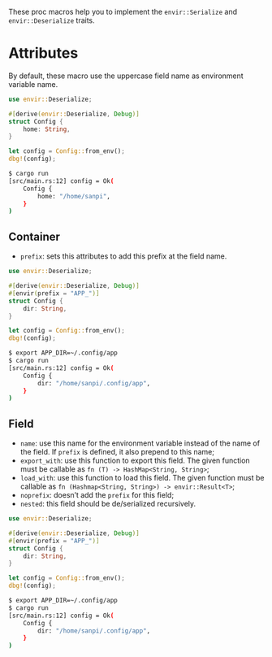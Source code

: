 These proc macros help you to implement the `envir::Serialize` and
`envir::Deserialize` traits.

# Attributes

By default, these macro use the uppercase field name as environment variable
name.

```rust
use envir::Deserialize;

#[derive(envir::Deserialize, Debug)]
struct Config {
    home: String,
}

let config = Config::from_env();
dbg!(config);
```

```bash
$ cargo run
[src/main.rs:12] config = Ok(
    Config {
        home: "/home/sanpi",
    }
)
```

## Container

- `prefix`: sets this attributes to add this prefix at the field name.

```rust
use envir::Deserialize;

#[derive(envir::Deserialize, Debug)]
#[envir(prefix = "APP_")]
struct Config {
    dir: String,
}

let config = Config::from_env();
dbg!(config);
```

```bash
$ export APP_DIR=~/.config/app
$ cargo run
[src/main.rs:12] config = Ok(
    Config {
        dir: "/home/sanpi/.config/app",
    }
)
```

## Field

- `name`: use this name for the environment variable instead of the name of the
    field. If `prefix` is defined, it also prepend to this name;
- `export_with`: use this function to export this field. The given function must
    be callable as `fn (T) -> HashMap<String, String>`;
- `load_with`: use this function to load this field. The given function must
    be callable as `fn (Hashmap<String, String>) -> envir::Result<T>`;
- `noprefix`: doesn’t add the `prefix` for this field;
- `nested`: this field should be de/serialized recursively.

```rust
use envir::Deserialize;

#[derive(envir::Deserialize, Debug)]
#[envir(prefix = "APP_")]
struct Config {
    dir: String,
}

let config = Config::from_env();
dbg!(config);
```

```bash
$ export APP_DIR=~/.config/app
$ cargo run
[src/main.rs:12] config = Ok(
    Config {
        dir: "/home/sanpi/.config/app",
    }
)
```
